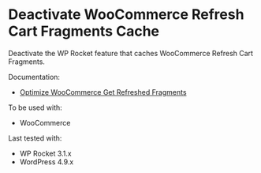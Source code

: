 # Deactivate WooCommerce Refresh Cart Fragments Cache

Deactivate the WP Rocket feature that caches WooCommerce Refresh Cart Fragments.

Documentation:
* [Optimize WooCommerce Get Refreshed Fragments](https://docs.wp-rocket.me/article/1100-optimize-woocommerce-get-refreshed-fragments)

To be used with:
* WooCommerce

Last tested with:
* WP Rocket 3.1.x
* WordPress 4.9.x
